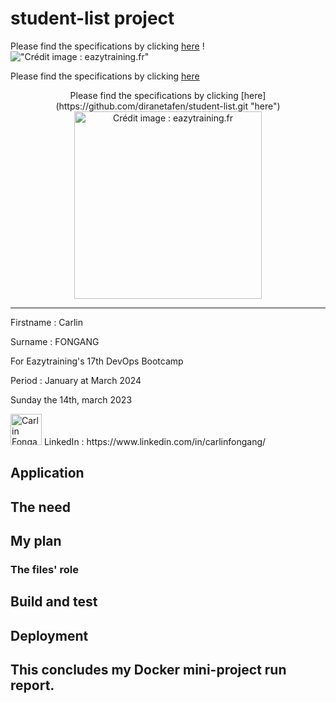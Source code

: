 # student-list project
Please find the specifications by clicking [here](https://github.com/diranetafen/student-list.git "here")
!!["Crédit image : eazytraining.fr"](https://user-images.githubusercontent.com/18481009/84582395-ba230b00-adeb-11ea-9453-22ed1be7e268.jpg)

Please find the specifications by clicking [here](https://github.com/diranetafen/student-list.git "here")

<div align="center">
  Please find the specifications by clicking [here](https://github.com/diranetafen/student-list.git "here")
</div>

<div align="center">
  <img src="https://user-images.githubusercontent.com/18481009/84582395-ba230b00-adeb-11ea-9453-22ed1be7e268.jpg" alt="Crédit image : eazytraining.fr" width="300">
</div>



------------

Firstname : Carlin

Surname : FONGANG

For Eazytraining's 17th DevOps Bootcamp

Period : January at March 2024

Sunday the 14th, march 2023

<img src="https://media.licdn.com/dms/image/C4E03AQEUnPkOFFTrWQ/profile-displayphoto-shrink_400_400/0/1618084678051?e=1710979200&v=beta&t=sMjRKoI0WFlbqYYgN0TWVobs9k31DBeSiOffAOM8HAo" width="50" height="50" alt="Carlin Fongang"> 
LinkedIn : https://www.linkedin.com/in/carlinfongang/

## Application

## The need

## My plan

### The files' role

## Build and test

## Deployment

## This concludes my Docker mini-project run report.